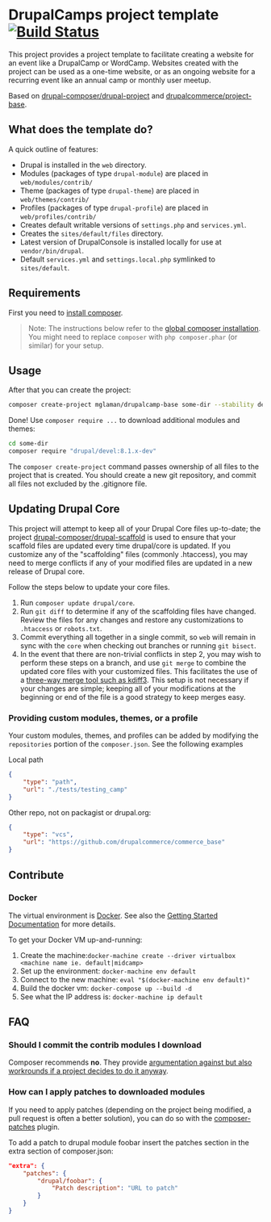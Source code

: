 # DrupalCamps project template [![Build Status](https://travis-ci.org/mglaman/drupalcamp-base.svg?branch=master)](https://travis-ci.org/mglaman/drupalcamp-base)

This project provides a project template to facilitate creating a website for an
 event like a DrupalCamp or WordCamp. Websites created with the project can be
 used as a one-time website, or as an ongoing website for a recurring event like
 an annual camp or monthly user meetup.

Based on [drupal-composer/drupal-project](https://github.com/drupal-composer/drupal-project)
 and [drupalcommerce/project-base](https://github.com/drupalcommerce/project-base).

## What does the template do?

A quick outline of features:

* Drupal is installed in the `web` directory.
* Modules (packages of type `drupal-module`) are placed in `web/modules/contrib/`
* Theme (packages of type `drupal-theme`) are placed in `web/themes/contrib/`
* Profiles (packages of type `drupal-profile`) are placed in `web/profiles/contrib/`
* Creates default writable versions of `settings.php` and `services.yml`.
* Creates the `sites/default/files` directory.
* Latest version of DrupalConsole is installed locally for use at `vendor/bin/drupal`.
* Default `services.yml` and `settings.local.php` symlinked to `sites/default`.

## Requirements

First you need to [install composer](https://getcomposer.org/doc/00-intro.md#installation-linux-unix-osx).

> Note: The instructions below refer to the [global composer installation](https://getcomposer.org/doc/00-intro.md#globally).
> You might need to replace `composer` with `php composer.phar` (or similar)
> for your setup.

## Usage

After that you can create the project:

```sh
composer create-project mglaman/drupalcamp-base some-dir --stability dev --no-interaction
```

Done! Use `composer require ...` to download additional modules and themes:

```sh
cd some-dir
composer require "drupal/devel:8.1.x-dev"
```

The `composer create-project` command passes ownership of all files to the
project that is created. You should create a new git repository, and commit
all files not excluded by the .gitignore file.

## Updating Drupal Core

This project will attempt to keep all of your Drupal Core files up-to-date; the
project [drupal-composer/drupal-scaffold](https://github.com/drupal-composer/drupal-scaffold)
is used to ensure that your scaffold files are updated every time drupal/core is
updated. If you customize any of the "scaffolding" files (commonly .htaccess),
you may need to merge conflicts if any of your modified files are updated in a
new release of Drupal core.

Follow the steps below to update your core files.

1. Run `composer update drupal/core`.
1. Run `git diff` to determine if any of the scaffolding files have changed.
   Review the files for any changes and restore any customizations to
  `.htaccess` or `robots.txt`.
1. Commit everything all together in a single commit, so `web` will remain in
   sync with the `core` when checking out branches or running `git bisect`.
1. In the event that there are non-trivial conflicts in step 2, you may wish
   to perform these steps on a branch, and use `git merge` to combine the
   updated core files with your customized files. This facilitates the use
   of a [three-way merge tool such as kdiff3](http://www.gitshah.com/2010/12/how-to-setup-kdiff-as-diff-tool-for-git.html). This setup is not necessary if your changes are simple;
   keeping all of your modifications at the beginning or end of the file is a
   good strategy to keep merges easy.

### Providing custom modules, themes, or a profile

Your custom modules, themes, and profiles can be added by modifying the
`repositories` portion of the `composer.json`. See the following examples

Local path

```json
{
    "type": "path",
    "url": "./tests/testing_camp"
}
```
Other repo, not on packagist or drupal.org:

```json
{
    "type": "vcs",
    "url": "https://github.com/drupalcommerce/commerce_base"
}

```

## Contribute

### Docker

The virtual environment is [Docker](https://docs.docker.com/). See also the
 [Getting Started Documentation](https://docs.docker.com/machine/get-started/)
 for more details.

To get your Docker VM up-and-running:

1. Create the machine:```docker-machine create --driver virtualbox <machine name ie. default|midcamp>```
1. Set up the environment: ```docker-machine env default```
1. Connect to the new machine: ```eval "$(docker-machine env default)"```
1. Build the docker vm: ```docker-compose up --build -d```
1. See what the IP address is: ```docker-machine ip default```

## FAQ

### Should I commit the contrib modules I download

Composer recommends **no**. They provide [argumentation against but also
workrounds if a project decides to do it anyway](https://getcomposer.org/doc/faqs/should-i-commit-the-dependencies-in-my-vendor-directory.md).

### How can I apply patches to downloaded modules

If you need to apply patches (depending on the project being modified, a pull
request is often a better solution), you can do so with the
[composer-patches](https://github.com/cweagans/composer-patches) plugin.

To add a patch to drupal module foobar insert the patches section in the extra
section of composer.json:

```json
"extra": {
    "patches": {
        "drupal/foobar": {
            "Patch description": "URL to patch"
        }
    }
}
```
